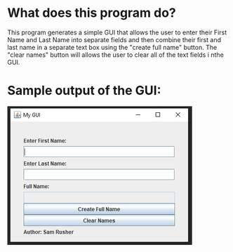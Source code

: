 # What does this program do?
This program generates a simple GUI that allows the user to enter their First Name and Last Name into separate fields and then combine their first and last name in a separate text box using the "create full name" button. The "clear names" button will allows the user to clear all of the text fields i nthe GUI.

# Sample output of the GUI:
![Image of Output](https://github.com/srusher/My-First-GUI/blob/main/Output.PNG)
